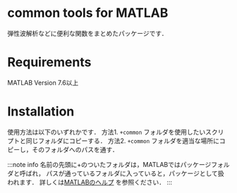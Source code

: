 # common tools for MATLAB
弾性波解析などに便利な関数をまとめたパッケージです．

# Requirements
MATLAB Version 7.6以上

# Installation
使用方法は以下のいずれかです．
方法1. `+common` フォルダを使用したいスクリプトと同じフォルダにコピーする．
方法2. `+common` フォルダを適当な場所にコピーし，そのフォルダへのパスを通す．

:::note info
名前の先頭に+のついたフォルダは，MATLABではパッケージフォルダと呼ばれ，
パスが通っているフォルダに入っていると，パッケージとして扱われます．
詳しくは[MATLABのヘルプ](https://jp.mathworks.com/help/matlab/matlab_oop/scoping-classes-with-packages.html)
を参照ください．
:::